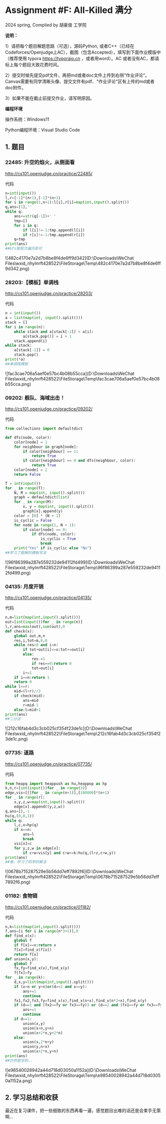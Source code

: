 # Assignment #F: All-Killed 满分

2024 spring, Complied by 胡豪俊 工学院



**说明：**

1）请把每个题目解题思路（可选），源码Python, 或者C++（已经在Codeforces/Openjudge上AC），截图（包含Accepted），填写到下面作业模版中（推荐使用 typora https://typoraio.cn ，或者用word）。AC 或者没有AC，都请标上每个题目大致花费时间。

2）提交时候先提交pdf文件，再把md或者doc文件上传到右侧“作业评论”。Canvas需要有同学清晰头像、提交文件有pdf、"作业评论"区有上传的md或者doc附件。

3）如果不能在截止前提交作业，请写明原因。



**编程环境**

操作系统：Windows11

Python编程环境：Visual Studio Code



## 1. 题目

### 22485: 升空的焰火，从侧面看

http://cs101.openjudge.cn/practice/22485/

代码

```python
n=int(input())
l,r=[-1]*(n+1),[-1]*(n+1)
for i in range(1,n+1):l[i],r[i]=map(int,input().split())
q,ans=[1],''
while q:
    ans+=str(q[-1])+' '
    tmp=[]
    for i in q:
        if l[i]!=-1:tmp.append(l[i])
        if r[i]!=-1:tmp.append(r[i])
    q=tmp
print(ans)
##bfs按层次遍历即可
```

![482c4170e7a2d7b8be8f4de6ff9d342](D:\Downloads\WeChat Files\wxid_nhylnrft428522\FileStorage\Temp\482c4170e7a2d7b8be8f4de6ff9d342.png)

### 28203:【模板】单调栈

http://cs101.openjudge.cn/practice/28203/

代码

```python
n = int(input())
a = list(map(int, input().split()))
stack = []
for i in range(n):
    while stack and a[stack[-1]] < a[i]:
        a[stack.pop()] = i + 1
    stack.append(i)
while stack:
    a[stack[-1]] = 0
    stack.pop()
print(*a)
##单调栈模板
```

![fac3cae706a5aef0e57bc4b08b55cca](D:\Downloads\WeChat Files\wxid_nhylnrft428522\FileStorage\Temp\fac3cae706a5aef0e57bc4b08b55cca.png)

### 09202: 舰队、海域出击！

http://cs101.openjudge.cn/practice/09202/

代码

```python
from collections import defaultdict

def dfs(node, color):
    color[node] = 1
    for neighbour in graph[node]:
        if color[neighbour] == 1:
            return True
        if color[neighbour] == 0 and dfs(neighbour, color):
            return True
    color[node] = 2
    return False

T = int(input())
for _ in range(T):
    N, M = map(int, input().split())
    graph = defaultdict(list)
    for _ in range(M):
        x, y = map(int, input().split())
        graph[x].append(y)
    color = [0] * (N + 1)
    is_cyclic = False
    for node in range(1, N + 1):
        if color[node] == 0:
            if dfs(node, color):
                is_cyclic = True
                break
    print("Yes" if is_cyclic else "No")
##学习了题解的模板写法
```

![96f86399a287e559232de94112fd499](D:\Downloads\WeChat Files\wxid_nhylnrft428522\FileStorage\Temp\96f86399a287e559232de94112fd499.png)

### 04135: 月度开销

http://cs101.openjudge.cn/practice/04135/

代码

```python
n,m=list(map(int,input().split()))
out=[int(input())for _ in range(n)]
l,r,ans=max(out),sum(out),0
def check(x):
    global out,m,n
    res,i,tot=m,0,0
    while res>0 and i<n:
        if tot+out[i]<=x:tot+=out[i]
        else:
            res-=1
            if res==0:return 0
            tot=out[i]
        i+=1
    if i==n:return 1
    return 0
while l<=r:
    mid=(l+r)//2
    if check(mid):
        ans=mid
        r=mid-1
    else:l=mid+1
print(ans) 
##二分法
```

![212c16fab4d3c3cb025cf354f23de1c](D:\Downloads\WeChat Files\wxid_nhylnrft428522\FileStorage\Temp\212c16fab4d3c3cb025cf354f23de1c.png)

### 07735: 道路

http://cs101.openjudge.cn/practice/07735/

代码

```python
from heapq import heappush as hu,heappop as hp
k,n,r=[int(input())for _ in range(3)]
edge,vis=[[]for _ in range(n+1)],[100000]*(n+1)
for _ in range(r):
    x,y,z,w=map(int,input().split())
    edge[x].append((y,z,w))
q,ans=[],-1
hu(q,(0,0,1))
while q:
    l,c,x=hp(q)
    if x==n:
        ans=l
        break
    vis[x]=c
    for y,z,w in edge[x]:
        if c+w<vis[y] and c+w<=k:hu(q,(l+z,c+w,y))
print(ans)
##难，学习了同学的解法
```

![0678b715287529e5b56dd7eff7892f6](D:\Downloads\WeChat Files\wxid_nhylnrft428522\FileStorage\Temp\0678b715287529e5b56dd7eff7892f6.png)

### 01182: 食物链

http://cs101.openjudge.cn/practice/01182/

代码

```python
n,k=list(map(int,input().split()))
f,ans=[i for i in range(n*3+1)],0
def find_x(x):
    global f
    if f[x]==x:return x
    f[x]=find_x(f[x])
    return f[x]
def union(x,y):
    global f
    fx,fy=find_x(x),find_x(y)
    f[fx]=fy
for _ in range(k):
    d,x,y=list(map(int,input().split()))
    if (x>n or y>n)or(d==2 and x==y):
        ans+=1
        continue
    fx1,fx2,fx3,fy=find_x(x),find_x(n+x),find_x(n*2+x),find_x(y)
    if (d==1 and (fx2==fy or fx3==fy)) or (d==2 and (fx1==fy or fx3==fy)):
        ans+=1
        continue
    if d==1:
        union(x,y)
        union(x+n,y+n)
        union(x+2*n,y+2*n)
    else:
        union(x,2*n+y)
        union(y,n+x)
        union(x+2*n,y+n)
print(ans)
##仍然是学的..
```

![e98540028942a44d718d03050a1152a](D:\Downloads\WeChat Files\wxid_nhylnrft428522\FileStorage\Temp\e98540028942a44d718d03050a1152a.png)

## 2. 学习总结和收获

最近在复习课件，把一些细致的东西再看一遍，感觉题目出难的话还是会束手无策啊...





